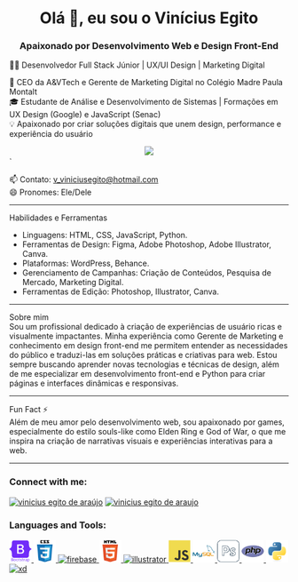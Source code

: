 <h1 align="center">Olá 👋, eu sou o Vinícius Egito</h1>
<h3 align="center">Apaixonado por Desenvolvimento Web e Design Front-End</h3>

👨‍💻 Desenvolvedor Full Stack Júnior | UX/UI Design | Marketing Digital

🚀 CEO da A&VTech e Gerente de Marketing Digital no Colégio Madre Paula Montalt  
🎓 Estudante de Análise e Desenvolvimento de Sistemas | Formações em UX Design (Google) e JavaScript (Senac)  
💡 Apaixonado por criar soluções digitais que unem design, performance e experiência do usuário

<div align="center">
  <img src="https://media.giphy.com/media/qgQUggAC3Pfv687qPC/giphy.gif" width="300" />
</div>
`

📫 Contato: v_viniciusegito@hotmail.com  
😄 Pronomes: Ele/Dele  
________________________________________
Habilidades e Ferramentas
- Linguagens: HTML, CSS, JavaScript, Python.
- Ferramentas de Design: Figma, Adobe Photoshop, Adobe Illustrator, Canva.
- Plataformas: WordPress, Behance.
- Gerenciamento de Campanhas: Criação de Conteúdos, Pesquisa de Mercado, Marketing Digital.
- Ferramentas de Edição: Photoshop, Illustrator, Canva.
________________________________________
Sobre mim <br>
Sou um profissional dedicado à criação de experiências de usuário ricas e visualmente impactantes. Minha experiência como Gerente de Marketing e conhecimento em design front-end me permitem entender as necessidades do público e traduzi-las em soluções práticas e criativas para web. Estou sempre buscando aprender novas tecnologias e técnicas de design, além de me especializar em desenvolvimento front-end e Python para criar páginas e interfaces dinâmicas e responsivas.
________________________________________
Fun Fact ⚡<br>
Além de meu amor pelo desenvolvimento web, sou apaixonado por games, especialmente do estilo souls-like como Elden Ring e God of War, o que me inspira na criação de narrativas visuais e experiências interativas para a web.
________________________________________
<h3 align="left">Connect with me:</h3>
<p align="left">
<a href="https://www.linkedin.com/in/vinícius-egito-de-araújo-9b0a28203/" target="blank"><img align="center" src="https://raw.githubusercontent.com/rahuldkjain/github-profile-readme-generator/master/src/images/icons/Social/linked-in-alt.svg" alt="vinicius egito de araújo" height="30" width="40" /></a>
<a href="https://www.behance.net/vinciusegito" target="blank"><img align="center" src="https://raw.githubusercontent.com/rahuldkjain/github-profile-readme-generator/master/src/images/icons/Social/behance.svg" alt="vinicius egito de araujo" height="30" width="40" /></a>
</p>

<h3 align="left">Languages and Tools:</h3>
<p align="left"> <a href="https://getbootstrap.com" target="_blank" rel="noreferrer"> <img src="https://raw.githubusercontent.com/devicons/devicon/master/icons/bootstrap/bootstrap-plain-wordmark.svg" alt="bootstrap" width="40" height="40"/> </a> <a href="https://www.w3schools.com/css/" target="_blank" rel="noreferrer"> <img src="https://raw.githubusercontent.com/devicons/devicon/master/icons/css3/css3-original-wordmark.svg" alt="css3" width="40" height="40"/> </a> <a href="https://firebase.google.com/" target="_blank" rel="noreferrer"> <img src="https://www.vectorlogo.zone/logos/firebase/firebase-icon.svg" alt="firebase" width="40" height="40"/> </a> <a href="https://www.w3.org/html/" target="_blank" rel="noreferrer"> <img src="https://raw.githubusercontent.com/devicons/devicon/master/icons/html5/html5-original-wordmark.svg" alt="html5" width="40" height="40"/> </a> <a href="https://www.adobe.com/in/products/illustrator.html" target="_blank" rel="noreferrer"> <img src="https://www.vectorlogo.zone/logos/adobe_illustrator/adobe_illustrator-icon.svg" alt="illustrator" width="40" height="40"/> </a> <a href="https://developer.mozilla.org/en-US/docs/Web/JavaScript" target="_blank" rel="noreferrer"> <img src="https://raw.githubusercontent.com/devicons/devicon/master/icons/javascript/javascript-original.svg" alt="javascript" width="40" height="40"/> </a> <a href="https://www.mysql.com/" target="_blank" rel="noreferrer"> <img src="https://raw.githubusercontent.com/devicons/devicon/master/icons/mysql/mysql-original-wordmark.svg" alt="mysql" width="40" height="40"/> </a> <a href="https://www.photoshop.com/en" target="_blank" rel="noreferrer"> <img src="https://raw.githubusercontent.com/devicons/devicon/master/icons/photoshop/photoshop-line.svg" alt="photoshop" width="40" height="40"/> </a> <a href="https://www.php.net" target="_blank" rel="noreferrer"> <img src="https://raw.githubusercontent.com/devicons/devicon/master/icons/php/php-original.svg" alt="php" width="40" height="40"/> </a> <a href="https://www.python.org" target="_blank" rel="noreferrer"> <img src="https://raw.githubusercontent.com/devicons/devicon/master/icons/python/python-original.svg" alt="python" width="40" height="40"/> </a> <a href="https://www.adobe.com/products/xd.html" target="_blank" rel="noreferrer"> <img src="https://cdn.worldvectorlogo.com/logos/adobe-xd.svg" alt="xd" width="40" height="40"/> </a> </p>
